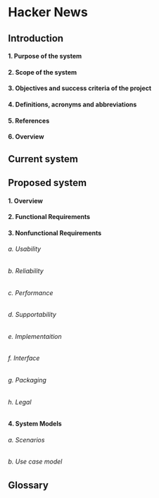 # Hacker News
##  Introduction
  #### 1. Purpose of the system
  #### 2. Scope of the system
  #### 3. Objectives and success criteria of the project
  #### 4. Definitions, acronyms and abbreviations
  #### 5. References
  #### 6. Overview
##  Current system
##  Proposed system
#### 1. Overview
#### 2. Functional Requirements
#### 3. Nonfunctional Requirements
###### a. Usability
###### b. Reliability
###### c. Performance
###### d. Supportability
###### e. Implementaition
###### f. Interface
###### g. Packaging
###### h. Legal
#### 4. System Models
###### a. Scenarios
###### b. Use case model
##  Glossary
